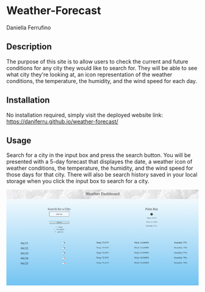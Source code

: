 # Weather-Forecast

Daniella Ferrufino

## Description

The purpose of this site is to allow users to check the current and future conditions for any city they would like to search for. They will be able to see what  city they're looking at, an icon representation of the weather conditions, the temperature, the humidity, and  the wind speed for each day.

## Installation

No installation required, simply visit the deployed website link: 
https://daniferru.github.io/weather-forecast/

## Usage

Search for a city in the input box and press the search button. You will be presented with a 5-day forecast that displayes the date, a weather icon of weather conditions, the temperature, the humidity, and the wind speed for those days for that city. There will also be search history saved in your local storage when you click the input box to search for a city.

![screenshot](./assets/images/readmemdscreenshot.PNG)